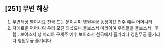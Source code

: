 ## [251] 무변 해상

1) 무변해상 별이시요 천국 드는 문이시며 영원무궁 동정이요 천주 예수 어머니라   
2) 자애로운 어머니여 우리 모친 되셨으니 돌보소서 마리아여 우리들을 돌보소서  
후렴 : 보이소서 성 마리아 구세주 예수 보이소서 천국에서 즐기리다 영원무궁 즐기리다 영원무궁 즐기리다
